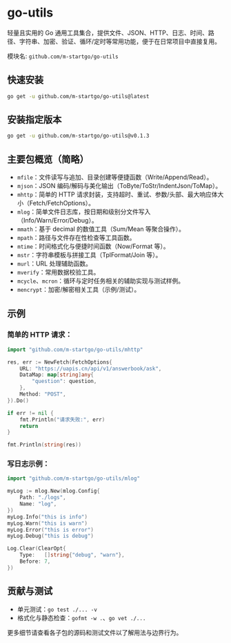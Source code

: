 # go-utils

轻量且实用的 Go 通用工具集合，提供文件、JSON、HTTP、日志、时间、路径、字符串、加密、验证、循环/定时等常用功能，便于在日常项目中直接复用。

模块名: `github.com/m-startgo/go-utils`

## 快速安装

```bash
go get -u github.com/m-startgo/go-utils@latest
```

## 安装指定版本

```bash
go get -u github.com/m-startgo/go-utils@v0.1.3
```

## 主要包概览（简略）

- `mfile`：文件读写与追加、目录创建等便捷函数（Write/Append/Read）。
- `mjson`：JSON 编码/解码与美化输出（ToByte/ToStr/IndentJson/ToMap）。
- `mhttp`：简单的 HTTP 请求封装，支持超时、重试、参数/头部、最大响应体大小（Fetch/FetchOptions）。
- `mlog`：简单文件日志库，按日期和级别分文件写入（Info/Warn/Error/Debug）。
- `mmath`：基于 decimal 的数值工具（Sum/Mean 等聚合操作）。
- `mpath`：路径与文件存在性检查等工具函数。
- `mtime`：时间格式化与便捷时间函数（Now/Format 等）。
- `mstr`：字符串模板与拼接工具（TplFormat/Join 等）。
- `murl`：URL 处理辅助函数。
- `mverify`：常用数据校验工具。
- `mcycle`、`mcron`：循环与定时任务相关的辅助实现与测试样例。
- `mencrypt`：加密/解密相关工具（示例/测试）。

## 示例

### 简单的 HTTP 请求：

```go
import "github.com/m-startgo/go-utils/mhttp"

res, err := NewFetch(FetchOptions{
	URL: "https://uapis.cn/api/v1/answerbook/ask",
	DataMap: map[string]any{
		"question": question,
	},
	Method: "POST",
}).Do()

if err != nil {
	fmt.Println("请求失败:", err)
	return
}

fmt.Println(string(res))

```

### 写日志示例：

```go
import "github.com/m-startgo/go-utils/mlog"

myLog := mlog.New(mlog.Config{
	Path: "./logs",
	Name: "log",
})
myLog.Info("this is info")
myLog.Warn("this is warn")
myLog.Error("this is error")
myLog.Debug("this is debug")

Log.Clear(ClearOpt{
	Type:   []string{"debug", "warn"},
	Before: 7,
})

```

## 贡献与测试

- 单元测试：`go test ./... -v`
- 格式化与静态检查：`gofmt -w .`、`go vet ./...`

更多细节请查看各子包的源码和测试文件以了解用法与边界行为。
